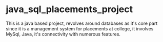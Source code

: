 # java_sql_placements_project

This is a java based project, revolves around databases as it's core part since it is a management system for placements at college, it involves MySql, Java, it's connectivity with numerous features. 
